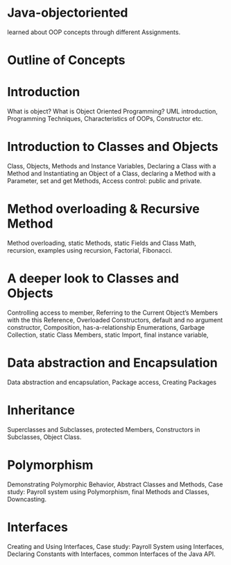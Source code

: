 # Java-objectoriented

learned about OOP concepts through different Assignments.
# Outline of Concepts

# Introduction
What is object? What is Object Oriented Programming? UML introduction, Programming Techniques, 
Characteristics of OOPs, Constructor etc.
# Introduction to Classes and Objects 
Class, Objects, Methods and Instance Variables, Declaring a Class with a Method and Instantiating
an Object of a Class, declaring a Method with a Parameter, set and get Methods, Access control: public
and private.
# Method overloading & Recursive Method 
Method overloading, static Methods, static Fields and Class Math, recursion, examples using recursion, Factorial,
Fibonacci.
# A deeper look to Classes and Objects 
Controlling access to member, Referring to the Current Object’s Members with the this Reference, Overloaded Constructors,
default and no argument constructor, Composition, has-a-relationship Enumerations, Garbage Collection, static Class Members,
static Import, final instance variable,
# Data abstraction and Encapsulation 
Data abstraction and encapsulation, Package access, Creating Packages
# Inheritance 
Superclasses and Subclasses, protected Members, Constructors in Subclasses, Object Class.
# Polymorphism 
Demonstrating Polymorphic Behavior, Abstract Classes and Methods, Case study: Payroll system using Polymorphism, final Methods 
and Classes, Downcasting.
# Interfaces 
Creating and Using Interfaces, Case study: Payroll System using Interfaces, Declaring Constants with Interfaces, common Interfaces 
of the Java API.
